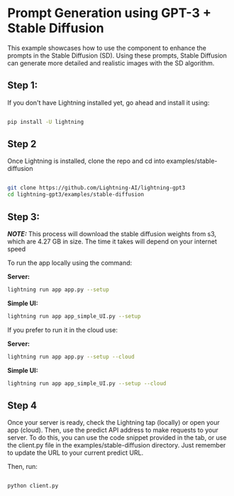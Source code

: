 # Prompt Generation using GPT-3 + Stable Diffusion

 This example showcases how to use the component to enhance the prompts in the Stable Diffusion (SD). Using these prompts, Stable Diffusion can generate more detailed and realistic images with the SD algorithm. 

 ## Step 1:
If you don't have Lightning installed yet, go ahead and install it using:

``` bash

pip install -U lightning

```

## Step 2

Once Lightning is installed, clone the repo and cd into examples/stable-diffusion


``` bash

git clone https://github.com/Lightning-AI/lightning-gpt3
cd lightning-gpt3/examples/stable-diffusion

```
## Step 3:


**_NOTE:_**  This process will download the stable diffusion weights from s3, which are 4.27 GB in size. The time it takes will depend on your internet speed 

To run the  app locally using the command:

 **Server:**
``` bash
lightning run app app.py --setup
```

**Simple UI:**
``` bash
lightning run app app_simple_UI.py --setup
```


If you prefer to run it in the cloud use:


 **Server:**
``` bash
lightning run app app.py --setup --cloud
```

**Simple UI:**
``` bash
lightning run app app_simple_UI.py --setup --cloud
```

## Step 4
Once your server is ready, check the Lightning tap (locally) or open your app (cloud). Then, use the predict API address to make requests to your server. To do this, you can use the code snippet provided in the tab, or use the client.py file in the examples/stable-diffusion directory. Just remember to update the URL to your current predict URL. 

Then, run:
```  bash

python client.py

```
